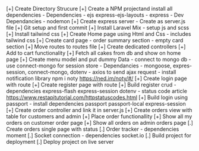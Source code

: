 [+] Create Directory Strucure
[+] Create a NPM projectand install all dependencies
    - Dependencies
        - ejs express-ejs-layouts
        - express
    - Dev Dependancies
        - nodemon
[+] Create express server - Create as server.js file
[+] Git setup and first commit
[+] Install Laravel Mix
    - setup js and scss
[+] Install tailwind css
[+] Create Home page using Html and Css
    - includes tailwind css
[+] Create card page
    - order summary section
    - empty card section
[+] Move routes to routes file
[+] Create dedicated controllers
[+] Add to cart functionality
    [+] Fetch all cakes from db and show on home page
    [+] Create menu model and put dummy Data
        - connect to mongo db
        - use connect-mongo for session store
            - Dependancies
                - mongoose, expres-session, connect-mongo, dotenv
    - axios to send ajax request
    - install notification library npm i noty https://ned.im/noty/#/
[+] Create login page with route
[+] Create register page with route
[+] Build register crud 
    - dependencies express-flash express-session dotenv
    - status code article https://www.restapitutorial.com/httpstatuscodes.html
[+] Build login using passport 
    - install dependencies passport passport-local express-session
[+] Create order controller and link it in server.js
[+] Create orders view with table for customers and admin
[+] Place order functionallity
[+] Show all my orders on customer order page
[+] Show all orders on admin orders page
[.] Create orders single page with status
[.] Order tracker
    - dependencies moment
[.] Socket connection
    - dependencies socket.io
[.] Build project for deployment
[.] Deploy project on live server

